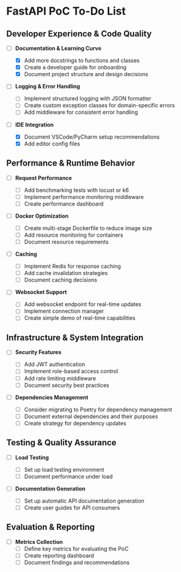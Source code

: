 # FastAPI PoC To-Do List

## Developer Experience & Code Quality

- [ ] **Documentation & Learning Curve**

  - [x] Add more docstrings to functions and classes
  - [x] Create a developer guide for onboarding
  - [x] Document project structure and design decisions

- [ ] **Logging & Error Handling**

  - [ ] Implement structured logging with JSON formatter
  - [ ] Create custom exception classes for domain-specific errors
  - [ ] Add middleware for consistent error handling

- [ ] **IDE Integration**
  - [x] Document VSCode/PyCharm setup recommendations
  - [x] Add editor config files

## Performance & Runtime Behavior

- [ ] **Request Performance**

  - [ ] Add benchmarking tests with locust or k6
  - [ ] Implement performance monitoring middleware
  - [ ] Create performance dashboard

- [ ] **Docker Optimization**

  - [ ] Create multi-stage Dockerfile to reduce image size
  - [ ] Add resource monitoring for containers
  - [ ] Document resource requirements

- [ ] **Caching**

  - [ ] Implement Redis for response caching
  - [ ] Add cache invalidation strategies
  - [ ] Document caching decisions

- [ ] **Websocket Support**
  - [ ] Add websocket endpoint for real-time updates
  - [ ] Implement connection manager
  - [ ] Create simple demo of real-time capabilities

## Infrastructure & System Integration

- [ ] **Security Features**

  - [ ] Add JWT authentication
  - [ ] Implement role-based access control
  - [ ] Add rate limiting middleware
  - [ ] Document security best practices

- [ ] **Dependencies Management**
  - [ ] Consider migrating to Poetry for dependency management
  - [ ] Document external dependencies and their purposes
  - [ ] Create strategy for dependency updates

## Testing & Quality Assurance

- [ ] **Load Testing**

  - [ ] Set up load testing environment
  - [ ] Document performance under load

- [ ] **Documentation Generation**
  - [ ] Set up automatic API documentation generation
  - [ ] Create user guides for API consumers

## Evaluation & Reporting

- [ ] **Metrics Collection**
  - [ ] Define key metrics for evaluating the PoC
  - [ ] Create reporting dashboard
  - [ ] Document findings and recommendations

